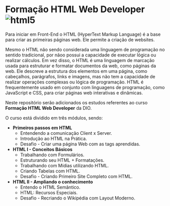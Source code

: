 # Formação HTML Web Developer ![html5](https://img.shields.io/badge/html5-E34F26?style=for-the-badge&logo=html5&logoColor=white)

Para iniciar em Front-End o HTML (HyperText Markup Language) é a base para criar as primeiras páginas web. Ele permite a criação de websites.

Mesmo o HTML não sendo considerada uma linguagem de programação no sentido tradicional, por nãoo possui a capacidade de executar lógica ou realizar cálculos. Em vez disso, o HTML é uma linguagem de marcação usada para estruturar e formatar documentos da web, como páginas da web. Ele descreve a estrutura dos elementos em uma página, como cabeçalhos, parágrafos, links e imagens, mas não tem a capacidade de realizar operações complexas ou lógica de programação. HTML é frequentemente usado em conjunto com linguagens de programação, como JavaScript e CSS, para criar páginas web interativas e dinâmicas.

Neste repositório serão adicionados os estudos referentes ao curso **Formação HTML Web Developer** da DIO.

O curso está dividido em três módulos, sendo:

* **Primeiros passos em HTML**
  * Entendendo a comunicação Client x Server.
  * Introdução ao HTML na Prática.
  * Desafio - Criar uma página Web com as tags aprendidas.
* **HTML I - Conceitos Básicos**
  * Trabalhando com Formulários.
  * Estruturando seu HTML + Formatações.
  * Trabalhando com Mídias utilizando HTML.
  * Criando Tabelas com HTML.
  * Desafio - Criando Primeiro Site Completo com HTML.
* **HTML II - Ampliando o conhecimento**
  * Entendo o HTML Semântico.
  * HTML: Recursos Especiais.
  * Desafio - Recriando o Wikipédia com Layout Moderno.
  